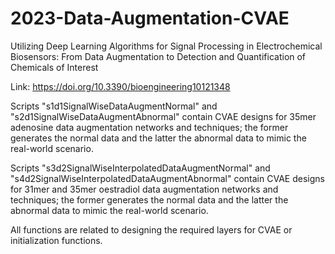 # 2023-Data-Augmentation-CVAE

Utilizing Deep Learning Algorithms for Signal Processing in Electrochemical Biosensors: From Data Augmentation to Detection and Quantification of Chemicals of Interest

Link: https://doi.org/10.3390/bioengineering10121348

Scripts "s1d1SignalWiseDataAugmentNormal" and "s2d1SignalWiseDataAugmentAbnormal" contain CVAE designs for 35mer adenosine data augmentation networks and techniques; the former generates the normal data and the latter the abnormal data to mimic the real-world scenario.

Scripts "s3d2SignalWiseInterpolatedDataAugmentNormal" and "s4d2SignalWiseInterpolatedDataAugmentAbnormal" contain CVAE designs for 31mer and 35mer oestradiol data augmentation networks and techniques; the former generates the normal data and the latter the abnormal data to mimic the real-world scenario.

All functions are related to designing the required layers for CVAE or initialization functions.
